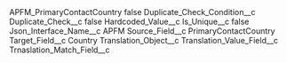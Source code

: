 <?xml version="1.0" encoding="UTF-8"?>
<CustomMetadata xmlns="http://soap.sforce.com/2006/04/metadata" xmlns:xsi="http://www.w3.org/2001/XMLSchema-instance" xmlns:xsd="http://www.w3.org/2001/XMLSchema">
    <label>APFM_PrimaryContactCountry</label>
    <protected>false</protected>
    <values>
        <field>Duplicate_Check_Condition__c</field>
        <value xsi:nil="true"/>
    </values>
    <values>
        <field>Duplicate_Check__c</field>
        <value xsi:type="xsd:boolean">false</value>
    </values>
    <values>
        <field>Hardcoded_Value__c</field>
        <value xsi:nil="true"/>
    </values>
    <values>
        <field>Is_Unique__c</field>
        <value xsi:type="xsd:boolean">false</value>
    </values>
    <values>
        <field>Json_Interface_Name__c</field>
        <value xsi:type="xsd:string">APFM</value>
    </values>
    <values>
        <field>Source_Field__c</field>
        <value xsi:type="xsd:string">PrimaryContactCountry</value>
    </values>
    <values>
        <field>Target_Field__c</field>
        <value xsi:type="xsd:string">Country</value>
    </values>
    <values>
        <field>Translation_Object__c</field>
        <value xsi:nil="true"/>
    </values>
    <values>
        <field>Translation_Value_Field__c</field>
        <value xsi:nil="true"/>
    </values>
    <values>
        <field>Trnaslation_Match_Field__c</field>
        <value xsi:nil="true"/>
    </values>
</CustomMetadata>
